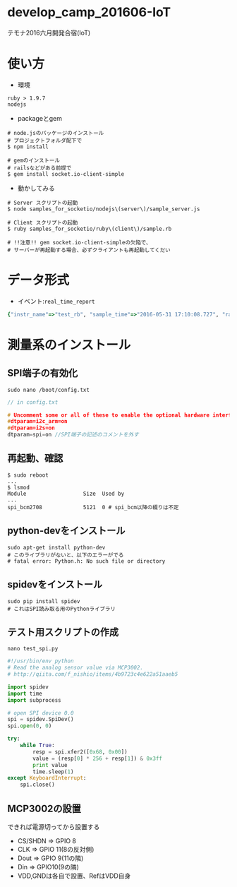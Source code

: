 # develop_camp_201606-IoT
テモナ2016六月開発合宿(IoT)

# 使い方
+ 環境
```
ruby > 1.9.7
nodejs
```

+ packageとgem
```shell
# node.jsのパッケージのインストール
# プロジェクトフォルダ配下で
$ npm install

# gemのインストール
# railsなどがある前提で
$ gem install socket.io-client-simple
```

+ 動かしてみる
```shell
# Server スクリプトの起動
$ node samples_for_socketio/nodejs\(server\)/sample_server.js

# Client スクリプトの起動
$ ruby samples_for_socketio/ruby\(client\)/sample.rb

# !!注意!! gem socket.io-client-simpleの欠陥で、
# サーバーが再起動する場合、必ずクライアントも再起動してくだい
```
# データ形式
* イベント:`real_time_report`
```ruby
{"instr_name"=>"test_rb", "sample_time"=>"2016-05-31 17:10:08.727", "raw_data"=>"{\"ruby\" : \"Hello Ruby\"}", "pushed"=>0, "socket_id"=>"/#SrCrZiFIYDWKyH34AAAB", "client_local_ip"=>"[::ffff:127.0.0.1]:"}
```

# 測量系のインストール
## SPI端子の有効化
```shell
sudo nano /boot/config.txt
```
```c
// in config.txt

# Uncomment some or all of these to enable the optional hardware interfaces
#dtparam=i2c_arm=on
#dtparam=i2s=on
dtparam=spi=on //SPI端子の記述のコメントを外す
```
## 再起動、確認
```shell
$ sudo reboot
...
$ lsmod
Module                  Size  Used by
...
spi_bcm2708             5121  0 # spi_bcm以降の綴りは不定
```

## python-devをインストール
```shell
sudo apt-get install python-dev
# このライブラリがないと、以下のエラーがでる
# fatal error: Python.h: No such file or directory
```

## spidevをインストール
```shell
sudo pip install spidev
# これはSPI読み取る用のPythonライブラリ
```

## テスト用スクリプトの作成
```
nano test_spi.py
```
```python
#!/usr/bin/env python
# Read the analog sensor value via MCP3002.
# http://qiita.com/f_nishio/items/4b9723c4e622a51aaeb5

import spidev
import time
import subprocess

# open SPI device 0.0
spi = spidev.SpiDev()
spi.open(0, 0)

try:
    while True:
        resp = spi.xfer2([0x68, 0x00])
        value = (resp[0] * 256 + resp[1]) & 0x3ff
        print value
        time.sleep(1)
except KeyboardInterrupt:
    spi.close()
```

## MCP3002の設置
できれば電源切ってから設置する
+ CS/SHDN => GPIO 8
+ CLK => GPIO 11(8の反対側)
+ Dout => GPIO 9(11の隣)
+ Din => GPIO10(9の隣)
+ VDD,GNDは各自で設置、RefはVDD自身